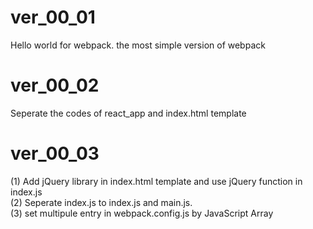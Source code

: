 # ver_00_01
Hello world for webpack. the most simple version of webpack

# ver_00_02
Seperate the codes of react_app and index.html template

# ver_00_03
(1) Add jQuery library in index.html template and use jQuery function in index.js   
(2) Seperate index.js to index.js and main.js.   
(3) set multipule entry in  webpack.config.js by JavaScript Array  

